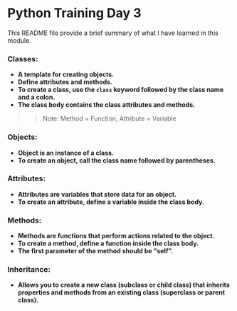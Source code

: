 # Python Training Day 3

This README file provide a brief summary of what I have learned in this module.


### Classes: 

- **A template for creating objects.**
- **Define attributes and methods.**
- **To create a class, use the `class` keyword followed by the class name and a colon.** 
- **The class body contains the class attributes and methods.**


>> Note: Method = Function, Attribute = Variable 

### Objects: 

- **Object is an instance of a class.**
- **To create an object, call the class name followed by parentheses.**

### Attributes: 

- **Attributes are variables that store data for an object.**
- **To create an attribute, define a variable inside the class body.**

### Methods: 

- **Methods are functions that perform actions related to the object.**
- **To create a method, define a function inside the class body.**
- **The first parameter of the method should be "self".**

### Inheritance: 

- **Allows you to create a new class (subclass or child class) that inherits properties and methods from an existing class (superclass or parent class).**

